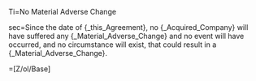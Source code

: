 Ti=No Material Adverse Change

sec=Since the date of {_this_Agreement}, no {_Acquired_Company} will have suffered any {_Material_Adverse_Change} and no event will have occurred, and no circumstance will exist, that could result in a {_Material_Adverse_Change}.

=[Z/ol/Base]
